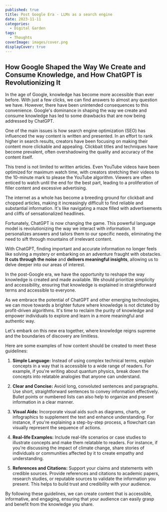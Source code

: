 ```yaml
---
published: true
title: Post Google Era - LLMs as a search engine
date: 2023-11-11
categories:
  - Digital Garden
tags:
  - Thoughts
coverImage: images/cover.png
displayCover: true
---
```

## How Google Shaped the Way We Create and Consume Knowledge, and How ChatGPT is Revolutionizing It

In the age of Google, knowledge has become more accessible than ever before. With just a few clicks, we can find answers to almost any question we have. However, there have been unintended consequences to this convenience. Google's dominance in shaping the way we create and consume knowledge has led to some drawbacks that are now being addressed by ChatGPT.

One of the main issues is how search engine optimization (SEO) has influenced the way content is written and presented. In an effort to rank higher in search results, creators have been focusing on making their content more clickable and appealing. Clickbait titles and techniques have become prevalent, often overshadowing the quality and accuracy of the content itself.

This trend is not limited to written articles. Even YouTube videos have been optimized for maximum watch time, with creators stretching their videos to the 10-minute mark to please the YouTube algorithm. Viewers are often enticed to watch until the end for the best part, leading to a proliferation of filler content and excessive advertising.

The internet as a whole has become a breeding ground for clickbait and chopped articles, making it increasingly difficult to find reliable and substantial information. It's like navigating a maze filled with advertisements and cliffs of sensationalized headlines.

Fortunately, ChatGPT is now changing the game. This powerful language model is revolutionizing the way we interact with information. It personalizes answers and tailors them to our specific needs, eliminating the need to sift through mountains of irrelevant content.

With ChatGPT, finding important and accurate information no longer feels like solving a mystery or embarking on an adventure fraught with obstacles. **It cuts through the noise** and **delivers meaningful insights**, allowing us to delve deeper into our areas of interest.

In the post-Google era, we have the opportunity to reshape the way knowledge is created and made available. We should prioritize simplicity and accessibility, ensuring that knowledge is explained in straightforward terms and accessible to everyone.

As we embrace the potential of ChatGPT and other emerging technologies, we can move towards a brighter future where knowledge is not dictated by profit-driven algorithms. It's time to reclaim the purity of knowledge and empower individuals to explore and learn in a more meaningful and authentic way.

Let's embark on this new era together, where knowledge reigns supreme and the boundaries of discovery are limitless.

Here are some examples of how content should be created to meet these guidelines:

1. **Simple Language:** Instead of using complex technical terms, explain concepts in a way that is accessible to a wide range of readers. For example, if you're writing about quantum physics, break down the concepts into relatable analogies that anyone can understand.

3. **Clear and Concise:** Avoid long, convoluted sentences and paragraphs. Use short, straightforward sentences to convey information effectively. Bullet points or numbered lists can also help to organize and present information in a clear manner.

5. **Visual Aids:** Incorporate visual aids such as diagrams, charts, or infographics to supplement the text and enhance understanding. For instance, if you're explaining a step-by-step process, a flowchart can visually represent the sequence of actions.

7. **Real-life Examples:** Include real-life scenarios or case studies to illustrate concepts and make them relatable to readers. For instance, if you're discussing the impact of climate change, share stories of individuals or communities affected by it to create empathy and understanding.

9. **References and Citations:** Support your claims and statements with credible sources. Provide references and citations to academic papers, research studies, or reputable sources to validate the information you present. This helps to build trust and credibility with your audience.

By following these guidelines, we can create content that is accessible, informative, and engaging, ensuring that your audience can easily grasp and benefit from the knowledge you share.
